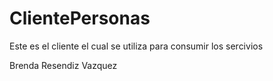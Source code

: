 # ClientePersonas
Este es el cliente el cual se utiliza para consumir los sercivios 

Brenda Resendiz Vazquez

